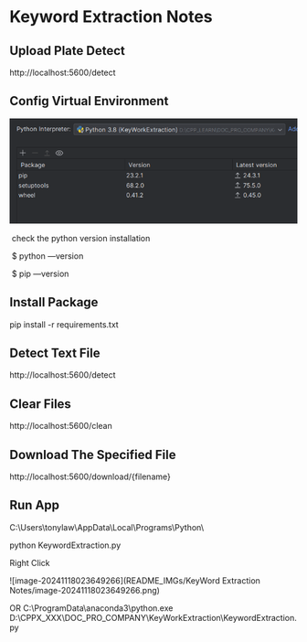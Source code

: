 # Keyword Extraction Notes



## Upload Plate Detect

http://localhost:5600/detect



## Config Virtual Environment

<img src="README_IMGs/KeyWord Extraction Notes/image-20241117052353888.png" alt="image-20241117052353888" style="zoom:80%;" />

​	check the python version installation

​	$ python —version

​	$ pip —version



## Install Package

pip install -r requirements.txt



## Detect Text File

http://localhost:5600/detect 

## Clear Files 

http://localhost:5600/clean

 

## Download The Specified File

http://localhost:5600/download/{filename}

## Run App

C:\Users\tonylaw\AppData\Local\Programs\Python\

python KeywordExtraction.py 

Right Click

 ![image-20241118023649266](README_IMGs/KeyWord Extraction Notes/image-20241118023649266.png)

OR C:\ProgramData\anaconda3\python.exe D:\CPPX_XXX\DOC_PRO_COMPANY\KeyWorkExtraction\KeywordExtraction.py 